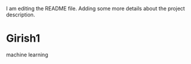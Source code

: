 I am editing the README file. Adding some more details about the project description.
# Girish1
machine learning
